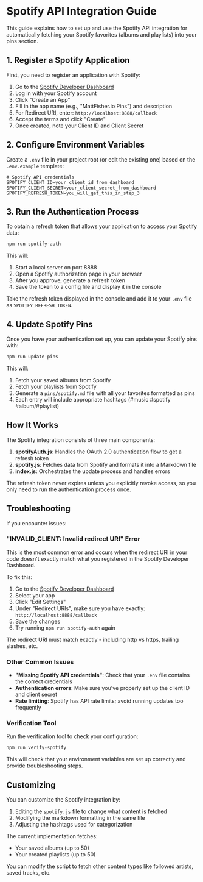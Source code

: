 # Spotify API Integration Guide

This guide explains how to set up and use the Spotify API integration for automatically fetching your Spotify favorites (albums and playlists) into your pins section.

## 1. Register a Spotify Application

First, you need to register an application with Spotify:

1. Go to the [Spotify Developer Dashboard](https://developer.spotify.com/dashboard/)
2. Log in with your Spotify account
3. Click "Create an App"
4. Fill in the app name (e.g., "MattFisher.io Pins") and description
5. For Redirect URI, enter: `http://localhost:8888/callback`
6. Accept the terms and click "Create"
7. Once created, note your Client ID and Client Secret

## 2. Configure Environment Variables

Create a `.env` file in your project root (or edit the existing one) based on the `.env.example` template:

```
# Spotify API credentials
SPOTIFY_CLIENT_ID=your_client_id_from_dashboard
SPOTIFY_CLIENT_SECRET=your_client_secret_from_dashboard
SPOTIFY_REFRESH_TOKEN=you_will_get_this_in_step_3
```

## 3. Run the Authentication Process

To obtain a refresh token that allows your application to access your Spotify data:

```bash
npm run spotify-auth
```

This will:
1. Start a local server on port 8888
2. Open a Spotify authorization page in your browser
3. After you approve, generate a refresh token
4. Save the token to a config file and display it in the console

Take the refresh token displayed in the console and add it to your `.env` file as `SPOTIFY_REFRESH_TOKEN`.

## 4. Update Spotify Pins

Once you have your authentication set up, you can update your Spotify pins with:

```bash
npm run update-pins
```

This will:
1. Fetch your saved albums from Spotify
2. Fetch your playlists from Spotify
3. Generate a `pins/spotify.md` file with all your favorites formatted as pins
4. Each entry will include appropriate hashtags (#music #spotify #album/#playlist)

## How It Works

The Spotify integration consists of three main components:

1. **spotifyAuth.js**: Handles the OAuth 2.0 authentication flow to get a refresh token
2. **spotify.js**: Fetches data from Spotify and formats it into a Markdown file
3. **index.js**: Orchestrates the update process and handles errors

The refresh token never expires unless you explicitly revoke access, so you only need to run the authentication process once.

## Troubleshooting

If you encounter issues:

### "INVALID_CLIENT: Invalid redirect URI" Error

This is the most common error and occurs when the redirect URI in your code doesn't exactly match what you registered in the Spotify Developer Dashboard.

To fix this:

1. Go to the [Spotify Developer Dashboard](https://developer.spotify.com/dashboard/)
2. Select your app
3. Click "Edit Settings"
4. Under "Redirect URIs", make sure you have exactly: `http://localhost:8888/callback`
5. Save the changes
6. Try running `npm run spotify-auth` again

The redirect URI must match exactly - including http vs https, trailing slashes, etc.

### Other Common Issues

- **"Missing Spotify API credentials"**: Check that your `.env` file contains the correct credentials
- **Authentication errors**: Make sure you've properly set up the client ID and client secret
- **Rate limiting**: Spotify has API rate limits; avoid running updates too frequently

### Verification Tool

Run the verification tool to check your configuration:

```bash
npm run verify-spotify
```

This will check that your environment variables are set up correctly and provide troubleshooting steps.

## Customizing

You can customize the Spotify integration by:

1. Editing the `spotify.js` file to change what content is fetched
2. Modifying the markdown formatting in the same file
3. Adjusting the hashtags used for categorization

The current implementation fetches:
- Your saved albums (up to 50)
- Your created playlists (up to 50)

You can modify the script to fetch other content types like followed artists, saved tracks, etc.
